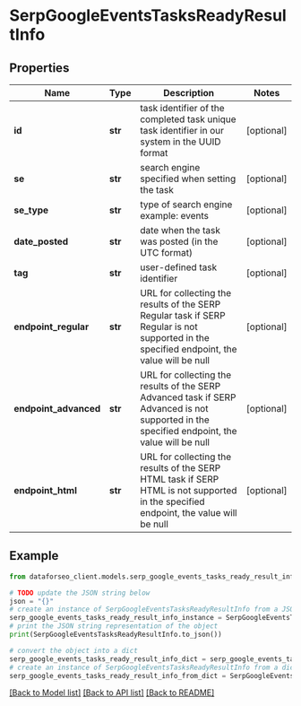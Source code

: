 # SerpGoogleEventsTasksReadyResultInfo


## Properties

Name | Type | Description | Notes
------------ | ------------- | ------------- | -------------
**id** | **str** | task identifier of the completed task unique task identifier in our system in the UUID format | [optional] 
**se** | **str** | search engine specified when setting the task | [optional] 
**se_type** | **str** | type of search engine example: events | [optional] 
**date_posted** | **str** | date when the task was posted (in the UTC format) | [optional] 
**tag** | **str** | user-defined task identifier | [optional] 
**endpoint_regular** | **str** | URL for collecting the results of the SERP Regular task if SERP Regular is not supported in the specified endpoint, the value will be null | [optional] 
**endpoint_advanced** | **str** | URL for collecting the results of the SERP Advanced task if SERP Advanced is not supported in the specified endpoint, the value will be null | [optional] 
**endpoint_html** | **str** | URL for collecting the results of the SERP HTML task if SERP HTML is not supported in the specified endpoint, the value will be null | [optional] 

## Example

```python
from dataforseo_client.models.serp_google_events_tasks_ready_result_info import SerpGoogleEventsTasksReadyResultInfo

# TODO update the JSON string below
json = "{}"
# create an instance of SerpGoogleEventsTasksReadyResultInfo from a JSON string
serp_google_events_tasks_ready_result_info_instance = SerpGoogleEventsTasksReadyResultInfo.from_json(json)
# print the JSON string representation of the object
print(SerpGoogleEventsTasksReadyResultInfo.to_json())

# convert the object into a dict
serp_google_events_tasks_ready_result_info_dict = serp_google_events_tasks_ready_result_info_instance.to_dict()
# create an instance of SerpGoogleEventsTasksReadyResultInfo from a dict
serp_google_events_tasks_ready_result_info_from_dict = SerpGoogleEventsTasksReadyResultInfo.from_dict(serp_google_events_tasks_ready_result_info_dict)
```
[[Back to Model list]](../README.md#documentation-for-models) [[Back to API list]](../README.md#documentation-for-api-endpoints) [[Back to README]](../README.md)


